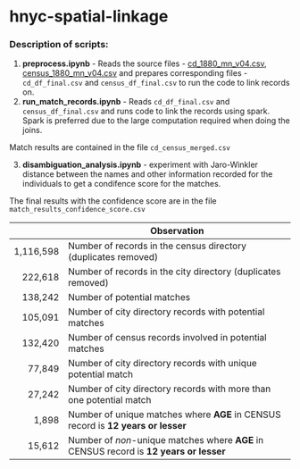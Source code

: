 # hnyc-spatial-linkage

### Description of scripts:
1. **preprocess.ipynb** - Reads the source files - [cd_1880_mn_v04.csv](https://drive.google.com/open?id=1jfTtmmBLtWpJydUI2nRJQYXrzDHx8K-q), [census_1880_mn_v04.csv](https://drive.google.com/open?id=11jpmKMhbB0waX7vwwn5_5sBu4nBfvJ-F) and prepares corresponding files - `cd_df_final.csv` and `census_df_final.csv` to run the code to link records on.
2. **run_match_records.ipynb** - Reads `cd_df_final.csv` and `census_df_final.csv` and runs code to link the records using spark. Spark is preferred due to the large computation required when doing the joins.

Match results are contained in the file `cd_census_merged.csv`

3. **disambiguation_analysis.ipynb** - experiment with Jaro-Winkler distance between the names and other information recorded for the individuals to get a condifence score for the matches. 

The final results with the confidence score are in the file `match_results_confidence_score.csv`



| | Observation |
| -------------: |-----|
| 1,116,598 | Number of records in the census directory (duplicates removed)|
| 222,618 | Number of records in the city directory (duplicates removed)| 
| 138,242 | Number of potential matches |
| 105,091 | Number of city directory records with potential matches |
| 132,420 | Number of census records involved in potential matches |
| 77,849 | Number of city directory records with unique potential match |
| 27,242 | Number of city directory records with more than one potential match |
| 1,898 | Number of unique matches where **AGE** in CENSUS record is **12 years or lesser** |
| 15,612 | Number of *non*-unique matches where **AGE** in CENSUS record is **12 years or lesser** |
